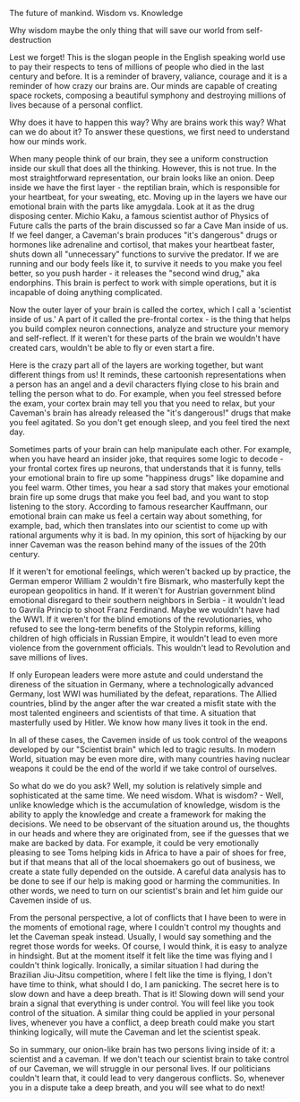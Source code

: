 The future of mankind. Wisdom vs. Knowledge

Why wisdom maybe the only thing that will save our world from self-destruction



 Lest we forget! This is the slogan people in the English speaking world use to pay their respects to tens of millions of people who died in the last century and before. It is a reminder of bravery, valiance, courage and it is a reminder of how crazy our brains are. Our minds are capable of creating space rockets, composing a beautiful symphony and destroying millions of lives because of a personal conflict. 

Why does it have to happen this way? Why are brains work this way? What can we do about it? To answer these questions, we first need to understand how our minds work.

When many people think of our brain, they see a uniform construction inside our skull that does all the thinking. However, this is not true. In the most straightforward representation, our brain looks like an onion. Deep inside we have the first layer - the reptilian brain, which is responsible for your heartbeat, for your sweating, etc. Moving up in the layers we have our emotional brain with the parts like amygdala. Look at it as the drug disposing center. Michio Kaku, a famous scientist author of Physics of Future calls the parts of the brain discussed so far a Cave Man inside of us. If we feel danger, a Caveman's brain produces "it's dangerous" drugs or hormones like adrenaline and cortisol, that makes your heartbeat faster, shuts down all "unnecessary" functions to survive the predator. If we are running and our body feels like it, to survive it needs to you make you feel better, so you push harder - it releases the "second wind drug," aka endorphins. This brain is perfect to work with simple operations, but it is incapable of doing anything complicated.

Now the outer layer of your brain is called the cortex, which I call a 'scientist inside of us.' A part of it called the pre-frontal cortex - is the thing that helps you build complex neuron connections, analyze and structure your memory and self-reflect. If it weren't for these parts of the brain we wouldn't have created cars, wouldn't be able to fly or even start a fire.

Here is the crazy part all of the layers are working together, but want different things from us! It reminds, these cartoonish representations when a person has an angel and a devil characters flying close to his brain and telling the person what to do. For example, when you feel stressed before the exam, your cortex brain may tell you that you need to relax, but your Caveman's brain has already released the "it's dangerous!" drugs that make you feel agitated. So you don't get enough sleep, and you feel tired the next day.

Sometimes parts of your brain can help manipulate each other. For example, when you have heard an insider joke, that requires some logic to decode - your frontal cortex fires up neurons, that understands that it is funny, tells your emotional brain to fire up some "happiness drugs" like dopamine and you feel warm. Other times, you hear a sad story that makes your emotional brain fire up some drugs that make you feel bad, and you want to stop listening to the story. According to famous researcher Kauffmann, our emotional brain can make us feel a certain way about something, for example, bad, which then translates into our scientist to come up with rational arguments why it is bad. In my opinion, this sort of hijacking by our inner Caveman was the reason behind many of the issues of the 20th century.



If it weren't for emotional feelings, which weren't backed up by practice, the German emperor William 2 wouldn't fire Bismark, who masterfully kept the european geopolitics in hand. If it weren't for Austrian government blind emotional disregard to their southern neighbors in Serbia - it wouldn't lead to Gavrila Princip to shoot Franz Ferdinand. Maybe we wouldn't have had the WW1. If it weren't for the blind emotions of the revolutionaries, who refused to see the long-term benefits of the Stolypin reforms, killing children of high officials in Russian Empire, it wouldn't lead to even more violence from the government officials. This wouldn't lead to Revolution and save millions of lives. 

If only European leaders were more astute and could understand the direness of the situation in Germany, where a technologically advanced Germany, lost WWI was humiliated by the defeat, reparations. The Allied countries, blind by the anger after the war created a misfit state with the most talented engineers and scientists of that time. A situation that masterfully used by Hitler. We know how many lives it took in the end.

In all of these cases, the Cavemen inside of us took control of the weapons developed by our "Scientist brain" which led to tragic results. In modern World, situation may be even more dire, with many countries having nuclear weapons it could be the end of the world if we take control of ourselves.

So what do we do you ask? Well, my solution is relatively simple and sophisticated at the same time. We need wisdom. What is wisdom? - Well, unlike knowledge which is the accumulation of knowledge, wisdom is the ability to apply the knowledge and create a framework for making the decisions.  We need to be observant of the situation around us, the thoughts in our heads and where they are originated from, see if the guesses that we make are backed by data. For example, it could be very emotionally pleasing to see Toms helping kids in Africa to have a pair of shoes for free, but if that means that all of the local shoemakers go out of business, we create a state fully depended on the outside. A careful data analysis has to be done to see if our help is making good or harming the communities. In other words, we need to turn on our scientist's brain and let him guide our Cavemen inside of us.

From the personal perspective, a lot of conflicts that I have been to were in the moments of emotional rage, where I couldn't control my thoughts and let the Caveman speak instead. Usually, I would say something and the regret those words for weeks. Of course, I would think, it is easy to analyze in hindsight. But at the moment itself it felt like the time was flying and I couldn't think logically. Ironically, a similar situation I had during the Brazilian Jiu-Jitsu competition, where I felt like the time is flying, I don't have time to think, what should I do, I am panicking. The secret here is to slow down and have a deep breath. That is it! Slowing down will send your brain a signal that everything is under control. You will feel like you took control of the situation. A similar thing could be applied in your personal lives, whenever you have a conflict, a deep breath could make you start thinking logically, will mute the Caveman and let the scientist speak. 



So in summary, our onion-like brain has two persons living inside of it: a scientist and a caveman. If we don't teach our scientist brain to take control of our Caveman, we will struggle in our personal lives. If our politicians couldn't learn that, it could lead to very dangerous conflicts. So, whenever you in a dispute take a deep breath, and you will see what to do next!
